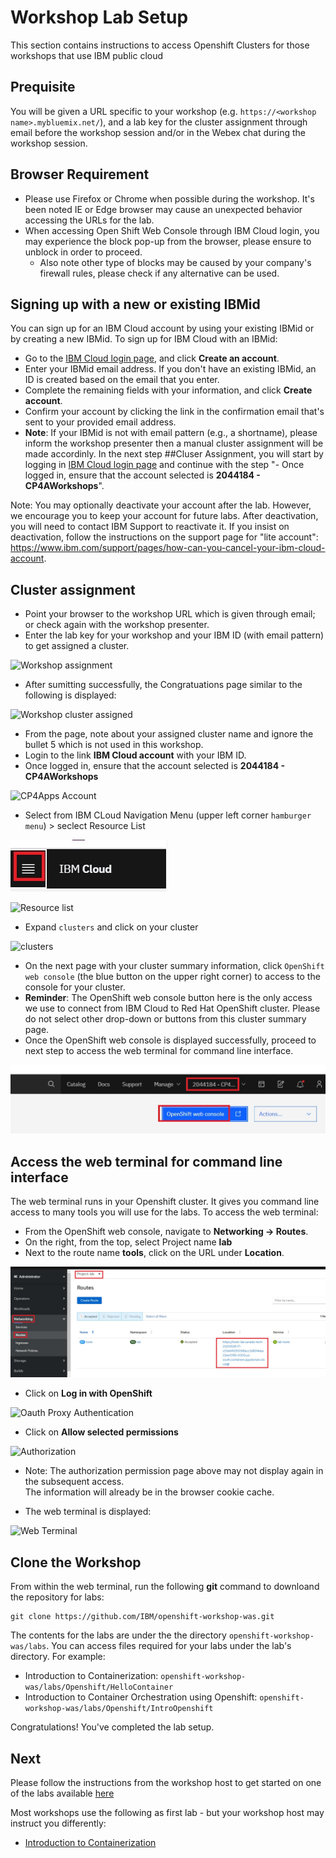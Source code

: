 # Workshop Lab Setup

This section contains instructions to access Openshift Clusters for those workshops that use IBM public cloud

## Prequisite

You will be given a URL specific to your workshop (e.g. `https://<workshop name>.mybluemix.net/`), and a lab key for the cluster assignment through email before the workshop session and/or in the Webex chat during the workshop session.
 
## Browser Requirement

- Please use Firefox or Chrome when possible during the workshop. It's been noted IE or Edge browser may cause an unexpected behavior accessing the URLs for the lab.
- When accessing Open Shift Web Console through IBM Cloud login, you may experience the block pop-up from the browser, please ensure to unblock in order to proceed. 
  - Also note other type of blocks may be caused by your company's firewall rules, please check if any alternative can be used.

## Signing up with a new or existing IBMid

You can sign up for an IBM Cloud account by using your existing IBMid or by creating a new IBMid.
To sign up for IBM Cloud with an IBMid:
- Go to the [IBM Cloud login page](https://cloud.ibm.com), and click **Create an account**.
- Enter your IBMid email address. If you don't have an existing IBMid, an ID is created based on the email that you enter.
- Complete the remaining fields with your information, and click **Create account**.
- Confirm your account by clicking the link in the confirmation email that's sent to your provided email address.
- **Note**: If your IBMid is not with email pattern (e.g., a shortname), please inform the workshop presenter then a manual cluster assignment will be made accordinly. In the next step ##Cluser Assignment, you will start by logging in [IBM Cloud login page](https://cloud.ibm.com) and continue with the step "- Once logged in, ensure that the account selected is **2044184 - CP4AWorkshops**".

Note: You may optionally deactivate your account after the lab. 
However, we encourage you to keep your account for future labs. 
After deactivation, you will need to contact IBM Support to reactivate it. 
If you insist on deactivation, follow the instructions on the support page for "lite account": https://www.ibm.com/support/pages/how-can-you-cancel-your-ibm-cloud-account.


## Cluster assignment

- Point your browser to the workshop URL which is given through email; or check again with the workshop presenter. 
- Enter the lab key for your workshop and your IBM ID (with email pattern) to get assigned a cluster.

![Workshop assignment](images/Initial.jpg)

- After sumitting successfully, the Congratuations page similar to the following is displayed:


![Workshop cluster assigned](images/assignment.jpg)


- From the page, note about your assigned cluster name and ignore the bullet 5 which is not used in this workshop.
- Login to the link **IBM Cloud account** with your IBM ID.
- Once logged in, ensure that the account selected is **2044184 - CP4AWorkshops**

![CP4Apps Account](images/CP4AppsAccount.jpg)

- Select from IBM CLoud Navigation Menu (upper left corner `hamburger menu`) > seclect Resource List

![Cloud Menu](images/cloud-menu.jpg)

![Resource list](images/ResourceList.jpg)

- Expand `clusters` and click on your cluster

![clusters](images/Clusters.jpg)

- On the next page with your cluster summary information, click `OpenShift web console` (the blue button on the upper right corner) to access to the console for your cluster.
- **Reminder**: The OpenShift web console button here is the only access we use to connect from IBM Cloud to Red Hat OpenShift cluster.  Please do not select other drop-down or buttons from this cluster summary page.
- Once the OpenShift web console is displayed successfully, proceed to next step to access the web terminal for command line interface.
 
![console](images/Console_update.jpg)

## Access the web terminal for command line interface

The web terminal runs in your Openshift cluster.
It gives you command line access to many tools you will use for the labs. 
To access the web terminal:

- From the OpenShift web console, navigate to **Networking -> Routes**.  
- On the right, from the top, select Project name **lab** 
- Next to the route name **tools**, click on the URL under **Location**.  

![Route URL](images/tools_route.jpg)

- Click on **Log in with OpenShift**

![Oauth Proxy Authentication](images/oauthproxy.jpg)

- Click on **Allow selected permissions**

![Authorization](images/auth_permission.jpg)

- Note: The authorization permission page above may not display again in the subsequent access.  
The information will already be in the browser cookie cache.

- The web terminal is displayed:

![Web Terminal](images/terminal.jpg)

## Clone the Workshop 

From within the web terminal, run the following **git** command to downloand the repository for labs:

```
git clone https://github.com/IBM/openshift-workshop-was.git
```

The contents for the labs are under the the directory `openshift-workshop-was/labs`. You can access files required for your labs under the lab's directory. For example: 

- Introduction to Containerization: `openshift-workshop-was/labs/Openshift/HelloContainer`
- Introduction to Container Orchestration using Openshift: `openshift-workshop-was/labs/Openshift/IntroOpenshift`

Congratulations! You've completed the lab setup.

## Next
Please follow the instructions from the workshop host to get started on one of the labs available [here](https://github.com/IBM/openshift-workshop-was/tree/master/labs/Openshift)

Most workshops use the following as first lab - but your workshop host may instruct you differently:

- [Introduction to Containerization](https://github.com/IBM/openshift-workshop-was/tree/master/labs/Openshift/HelloContainer)


